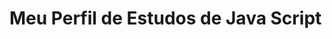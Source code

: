 

<!--
**Dezidero/Dezidero** is a ✨ _special_ ✨ repository because its `README.md` (this file) appears on your GitHub profile.

Here are some ideas to get you started:

- 🔭 I’m currently working on ...
- 🌱 I’m currently learning ...
- 👯 I’m looking to collaborate on ...
- 🤔 I’m looking for help with ...
- 💬 Ask me about ...
- 📫 How to reach me: ...
- 😄 Pronouns: ...
- ⚡ Fun fact: ...
-->

<h1>
  Meu Perfil de Estudos de <strong> Java Script </strong>
</h1>

<div style:="display: inline_block">
  <link rel="stylesheet" href="https://cdn.jsdelivr.net/gh/devicons/devicon@v2.14.0/devicon.min.css">
</div> 
  
